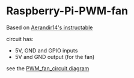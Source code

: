 # Raspberry-Pi-PWM-fan
Based on [Aerandir14's instructable](https://www.instructables.com/id/PWM-Regulated-Fan-Based-on-CPU-Temperature-for-Ras/) 

circuit has: 
* 5V, GND and GPIO inputs 
* 5V and GND output (for the fan)


see the [PWM_fan_circuit diagram](https://raw.githubusercontent.com/JFtechOfficial/Raspberry-Pi-PWM-fan/master/PWM_fan_circuit.png)
